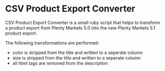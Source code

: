 # CSV Product Export Converter

CSV Product Export Converter is a small ruby script that helps to transform a product export from Plenty Markets 5.0 into the new Plenty Markets 5.1 product export.

The following transformations are performed:

 * color is stripped from the title and written to a seperate column
 * size is stripped from the title and written to a seperate column
 * all html tags are removed from the description